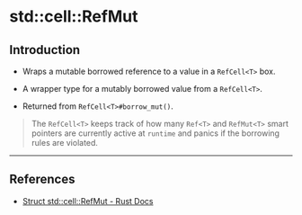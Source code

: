 # std::cell::RefMut

## Introduction

* Wraps a mutable borrowed reference to a value in a `RefCell<T>` box. 

* A wrapper type for a mutably borrowed value from a `RefCell<T>`.

* Returned from `RefCell<T>#borrow_mut()`.

> The `RefCell<T>` keeps track of how many `Ref<T>` and `RefMut<T>` smart pointers are currently active at `runtime` and panics if the borrowing rules are violated.

---

## References

* [Struct std::cell::RefMut - Rust Docs](https://doc.rust-lang.org/std/cell/struct.RefMut.html)
